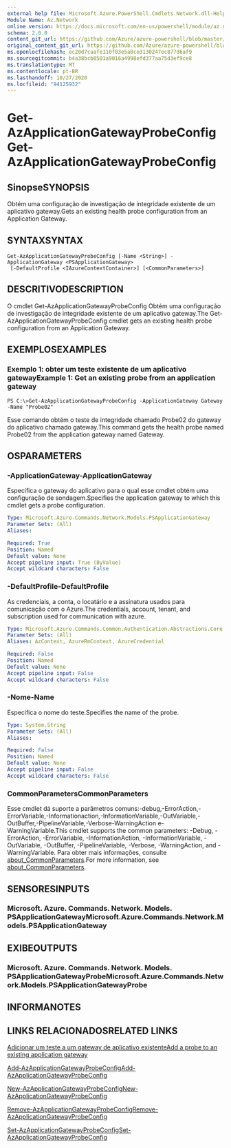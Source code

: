 ```yaml
---
external help file: Microsoft.Azure.PowerShell.Cmdlets.Network.dll-Help.xml
Module Name: Az.Network
online version: https://docs.microsoft.com/en-us/powershell/module/az.network/get-azapplicationgatewayprobeconfig
schema: 2.0.0
content_git_url: https://github.com/Azure/azure-powershell/blob/master/src/Network/Network/help/Get-AzApplicationGatewayProbeConfig.md
original_content_git_url: https://github.com/Azure/azure-powershell/blob/master/src/Network/Network/help/Get-AzApplicationGatewayProbeConfig.md
ms.openlocfilehash: ec20d7caafe110f03e5a0ce3130247ec877d6af9
ms.sourcegitcommit: b4a38bcb0501a9016a4998efd377aa75d3ef9ce8
ms.translationtype: MT
ms.contentlocale: pt-BR
ms.lasthandoff: 10/27/2020
ms.locfileid: "94125932"
---
```

# <span data-ttu-id="a85cc-101">Get-AzApplicationGatewayProbeConfig</span><span class="sxs-lookup"><span data-stu-id="a85cc-101">Get-AzApplicationGatewayProbeConfig</span></span>

## <span data-ttu-id="a85cc-102">Sinopse</span><span class="sxs-lookup"><span data-stu-id="a85cc-102">SYNOPSIS</span></span>
<span data-ttu-id="a85cc-103">Obtém uma configuração de investigação de integridade existente de um aplicativo gateway.</span><span class="sxs-lookup"><span data-stu-id="a85cc-103">Gets an existing health probe configuration from an Application Gateway.</span></span>

## <span data-ttu-id="a85cc-104">SYNTAX</span><span class="sxs-lookup"><span data-stu-id="a85cc-104">SYNTAX</span></span>

```
Get-AzApplicationGatewayProbeConfig [-Name <String>] -ApplicationGateway <PSApplicationGateway>
 [-DefaultProfile <IAzureContextContainer>] [<CommonParameters>]
```

## <span data-ttu-id="a85cc-105">DESCRITIVO</span><span class="sxs-lookup"><span data-stu-id="a85cc-105">DESCRIPTION</span></span>
<span data-ttu-id="a85cc-106">O cmdlet Get-AzApplicationGatewayProbeConfig Obtém uma configuração de investigação de integridade existente de um aplicativo gateway.</span><span class="sxs-lookup"><span data-stu-id="a85cc-106">The Get-AzApplicationGatewayProbeConfig cmdlet gets an existing health probe configuration from an Application Gateway.</span></span>

## <span data-ttu-id="a85cc-107">EXEMPLOS</span><span class="sxs-lookup"><span data-stu-id="a85cc-107">EXAMPLES</span></span>

### <span data-ttu-id="a85cc-108">Exemplo 1: obter um teste existente de um aplicativo gateway</span><span class="sxs-lookup"><span data-stu-id="a85cc-108">Example 1: Get an existing probe from an application gateway</span></span>
```
PS C:\>Get-AzApplicationGatewayProbeConfig -ApplicationGateway Gateway -Name "Probe02"
```

<span data-ttu-id="a85cc-109">Esse comando obtém o teste de integridade chamado Probe02 do gateway do aplicativo chamado gateway.</span><span class="sxs-lookup"><span data-stu-id="a85cc-109">This command gets the health probe named Probe02 from the application gateway named Gateway.</span></span>

## <span data-ttu-id="a85cc-110">OS</span><span class="sxs-lookup"><span data-stu-id="a85cc-110">PARAMETERS</span></span>

### <span data-ttu-id="a85cc-111">-ApplicationGateway</span><span class="sxs-lookup"><span data-stu-id="a85cc-111">-ApplicationGateway</span></span>
<span data-ttu-id="a85cc-112">Especifica o gateway do aplicativo para o qual esse cmdlet obtém uma configuração de sondagem.</span><span class="sxs-lookup"><span data-stu-id="a85cc-112">Specifies the application gateway to which this cmdlet gets a probe configuration.</span></span>

```yaml
Type: Microsoft.Azure.Commands.Network.Models.PSApplicationGateway
Parameter Sets: (All)
Aliases:

Required: True
Position: Named
Default value: None
Accept pipeline input: True (ByValue)
Accept wildcard characters: False
```

### <span data-ttu-id="a85cc-113">-DefaultProfile</span><span class="sxs-lookup"><span data-stu-id="a85cc-113">-DefaultProfile</span></span>
<span data-ttu-id="a85cc-114">As credenciais, a conta, o locatário e a assinatura usados para comunicação com o Azure.</span><span class="sxs-lookup"><span data-stu-id="a85cc-114">The credentials, account, tenant, and subscription used for communication with azure.</span></span>

```yaml
Type: Microsoft.Azure.Commands.Common.Authentication.Abstractions.Core.IAzureContextContainer
Parameter Sets: (All)
Aliases: AzContext, AzureRmContext, AzureCredential

Required: False
Position: Named
Default value: None
Accept pipeline input: False
Accept wildcard characters: False
```

### <span data-ttu-id="a85cc-115">-Nome</span><span class="sxs-lookup"><span data-stu-id="a85cc-115">-Name</span></span>
<span data-ttu-id="a85cc-116">Especifica o nome do teste.</span><span class="sxs-lookup"><span data-stu-id="a85cc-116">Specifies the name of the probe.</span></span>

```yaml
Type: System.String
Parameter Sets: (All)
Aliases:

Required: False
Position: Named
Default value: None
Accept pipeline input: False
Accept wildcard characters: False
```

### <span data-ttu-id="a85cc-117">CommonParameters</span><span class="sxs-lookup"><span data-stu-id="a85cc-117">CommonParameters</span></span>
<span data-ttu-id="a85cc-118">Esse cmdlet dá suporte a parâmetros comuns:-debug,-ErrorAction,-ErrorVariable,-Informationaction,-InformationVariable,-OutVariable,-OutBuffer,-PipelineVariable,-Verbose-WarningAction e-WarningVariable.</span><span class="sxs-lookup"><span data-stu-id="a85cc-118">This cmdlet supports the common parameters: -Debug, -ErrorAction, -ErrorVariable, -InformationAction, -InformationVariable, -OutVariable, -OutBuffer, -PipelineVariable, -Verbose, -WarningAction, and -WarningVariable.</span></span> <span data-ttu-id="a85cc-119">Para obter mais informações, consulte [about_CommonParameters](http://go.microsoft.com/fwlink/?LinkID=113216).</span><span class="sxs-lookup"><span data-stu-id="a85cc-119">For more information, see [about_CommonParameters](http://go.microsoft.com/fwlink/?LinkID=113216).</span></span>

## <span data-ttu-id="a85cc-120">SENSORES</span><span class="sxs-lookup"><span data-stu-id="a85cc-120">INPUTS</span></span>

### <span data-ttu-id="a85cc-121">Microsoft. Azure. Commands. Network. Models. PSApplicationGateway</span><span class="sxs-lookup"><span data-stu-id="a85cc-121">Microsoft.Azure.Commands.Network.Models.PSApplicationGateway</span></span>

## <span data-ttu-id="a85cc-122">EXIBE</span><span class="sxs-lookup"><span data-stu-id="a85cc-122">OUTPUTS</span></span>

### <span data-ttu-id="a85cc-123">Microsoft. Azure. Commands. Network. Models. PSApplicationGatewayProbe</span><span class="sxs-lookup"><span data-stu-id="a85cc-123">Microsoft.Azure.Commands.Network.Models.PSApplicationGatewayProbe</span></span>

## <span data-ttu-id="a85cc-124">INFORMA</span><span class="sxs-lookup"><span data-stu-id="a85cc-124">NOTES</span></span>

## <span data-ttu-id="a85cc-125">LINKS RELACIONADOS</span><span class="sxs-lookup"><span data-stu-id="a85cc-125">RELATED LINKS</span></span>

[<span data-ttu-id="a85cc-126">Adicionar um teste a um gateway de aplicativo existente</span><span class="sxs-lookup"><span data-stu-id="a85cc-126">Add a probe to an existing application gateway</span></span>](https://azure.microsoft.com/en-us/documentation/articles/application-gateway-create-probe-ps/#add-a-probe-to-an-existing-application-gateway)

[<span data-ttu-id="a85cc-127">Add-AzApplicationGatewayProbeConfig</span><span class="sxs-lookup"><span data-stu-id="a85cc-127">Add-AzApplicationGatewayProbeConfig</span></span>](./Add-AzApplicationGatewayProbeConfig.md)

[<span data-ttu-id="a85cc-128">New-AzApplicationGatewayProbeConfig</span><span class="sxs-lookup"><span data-stu-id="a85cc-128">New-AzApplicationGatewayProbeConfig</span></span>](./New-AzApplicationGatewayProbeConfig.md)

[<span data-ttu-id="a85cc-129">Remove-AzApplicationGatewayProbeConfig</span><span class="sxs-lookup"><span data-stu-id="a85cc-129">Remove-AzApplicationGatewayProbeConfig</span></span>](./Remove-AzApplicationGatewayProbeConfig.md)

[<span data-ttu-id="a85cc-130">Set-AzApplicationGatewayProbeConfig</span><span class="sxs-lookup"><span data-stu-id="a85cc-130">Set-AzApplicationGatewayProbeConfig</span></span>](./Set-AzApplicationGatewayProbeConfig.md)

